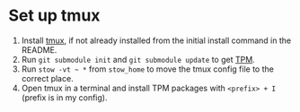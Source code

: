 # Set up tmux

1. Install [tmux](https://github.com/tmux/tmux), if not already installed from the initial install command in the README.
2. Run `git submodule init` and `git submodule update` to get [TPM](https://github.com/tmux-plugins/tpm).
3. Run `stow -vt ~ *` from `stow_home` to move the tmux config file to the correct place.
4. Open tmux in a terminal and install TPM packages with `<prefix> + I` (prefix is <C-a> in my config).
